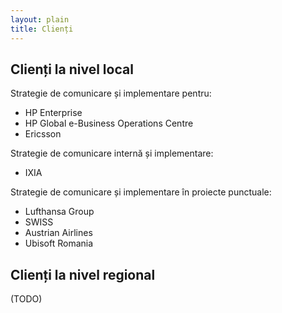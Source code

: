 ```yaml
---
layout: plain
title: Clienți
---
```


## Clienți la nivel local

Strategie de comunicare și implementare pentru:

* HP Enterprise
* HP Global e-Business Operations Centre
* Ericsson

Strategie de comunicare internă și implementare:

* IXIA

Strategie de comunicare  și implementare în proiecte punctuale:

* Lufthansa Group
* SWISS
* Austrian Airlines
* Ubisoft Romania


## Clienți la nivel regional

(TODO)

